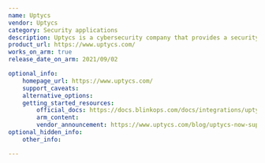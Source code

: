 ```yaml
---
name: Uptycs
vendor: Uptycs
category: Security applications
description: Uptycs is a cybersecurity company that provides a security analytics platform designed for continuous monitoring, visibility, and protection of endpoints and cloud environments.
product_url: https://www.uptycs.com/
works_on_arm: true
release_date_on_arm: 2021/09/02

optional_info:
    homepage_url: https://www.uptycs.com/
    support_caveats:
    alternative_options:
    getting_started_resources:
        official_docs: https://docs.blinkops.com/docs/integrations/uptycs
        arm_content:
        vendor_announcement: https://www.uptycs.com/blog/uptycs-now-supports-amazon-graviton
optional_hidden_info:
    other_info:

---
```


